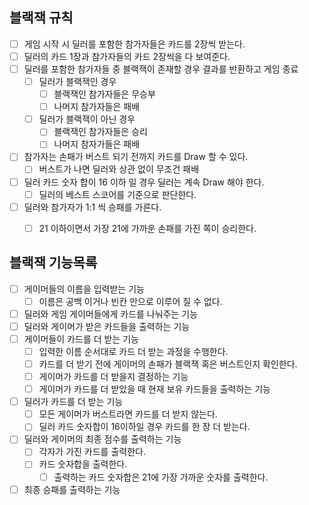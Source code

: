 ## 블랙잭 규칙
- [ ] 게임 시작 시 딜러를 포함한 참가자들은 카드를 2장씩 받는다.
- [ ] 딜러의 카드 1장과 참가자들의 카드 2장씩을 다 보여준다.
- [ ] 딜러를 포함한 참가자들 중 블랙잭이 존재할 경우 결과를 반환하고 게임 종료
    - [ ] 딜러가 블랙잭인 경우
        - [ ] 블랙잭인 참가자들은 무승부
        - [ ] 나머지 참가자들은 패배
    - [ ] 딜러가 블랙잭이 아닌 경우
        - [ ] 블랙잭인 참가자들은 승리
        - [ ] 나머지 참자가들은 패배
- [ ] 참가자는 손패가 버스트 되기 전까지 카드를 Draw 할 수 있다.
    - [ ] 버스트가 나면 딜러와 상관 없이 무조건 패배
- [ ] 딜러 카드 숫자 합이 16 이하 일 경우 딜러는 계속 Draw 해야 한다.
    - [ ] 딜러의 베스트 스코어를 기준으로 판단한다.
- [ ] 딜러와 참가자가 1:1 씩 승패를 가른다.
    - [ ] 21 이하이면서 가장 21에 가까운 손패를 가진 쪽이 승리한다.


## 블랙잭 기능목록
- [ ] 게이머들의 이름을 입력받는 기능
	- [ ] 이름은 공백 이거나 빈칸 만으로 이루어 질 수 없다.
- [ ] 딜러와 게임 게이머들에게 카드를 나눠주는 기능
- [ ] 딜러와 게이머가 받은 카드들을 출력하는 기능
- [ ] 게이머들이 카드를 더 받는 기능
	- [ ] 입력한 이름 순서대로 카드 더 받는 과정을 수행한다.
	- [ ] 카드를 더 받기 전에 게이머의 손패가 블랙잭 혹은 버스트인지 확인한다.
	- [ ] 게이머가 카드를 더 받을지 결정하는 기능
	- [ ] 게이머가 카드를 더 받았을 때 현재 보유 카드들을 출력하는 기능
- [ ] 딜러가 카드를 더 받는 기능
	- [ ] 모든 게이머가 버스트라면 카드를 더 받지 않는다.
	- [ ] 딜러 카드 숫자합이 16이하일 경우 카드를 한 장 더 받는다.
- [ ] 딜러와 게이머의 최종 점수를 출력하는 기능
	- [ ] 각자가 가진 카드를 출력한다.
	- [ ] 카드 숫자합을 출력한다.
		- [ ] 출력하는 카드 숫자합은 21에 가장 가까운 숫자를 출력한다.
- [ ] 최종 승패를 출력하는 기능
